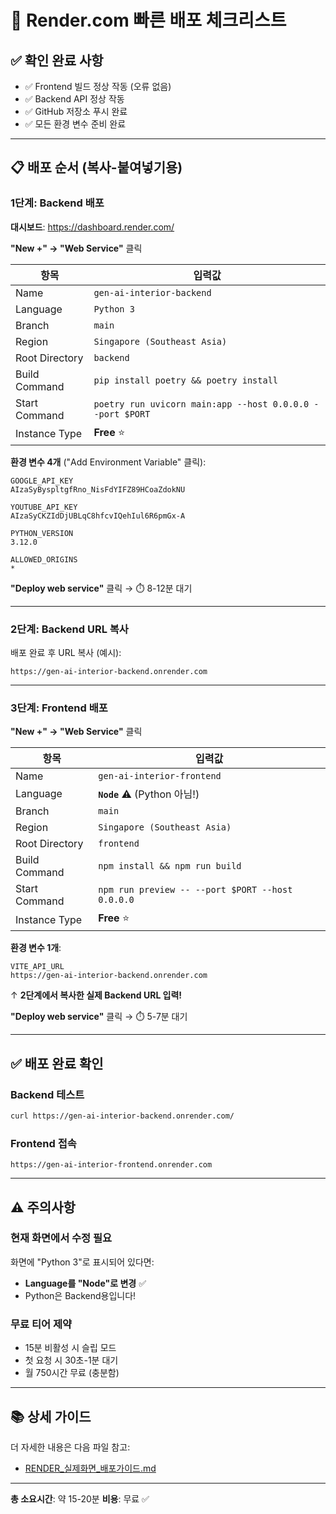 # 🚀 Render.com 빠른 배포 체크리스트

## ✅ 확인 완료 사항
- ✅ Frontend 빌드 정상 작동 (오류 없음)
- ✅ Backend API 정상 작동
- ✅ GitHub 저장소 푸시 완료
- ✅ 모든 환경 변수 준비 완료

---

## 📋 배포 순서 (복사-붙여넣기용)

### 1단계: Backend 배포

**대시보드**: https://dashboard.render.com/

**"New +" → "Web Service"** 클릭

| 항목 | 입력값 |
|------|--------|
| Name | `gen-ai-interior-backend` |
| Language | `Python 3` |
| Branch | `main` |
| Region | `Singapore (Southeast Asia)` |
| Root Directory | `backend` |
| Build Command | `pip install poetry && poetry install` |
| Start Command | `poetry run uvicorn main:app --host 0.0.0.0 --port $PORT` |
| Instance Type | **Free** ⭐ |

**환경 변수 4개** ("Add Environment Variable" 클릭):

```
GOOGLE_API_KEY
AIzaSyByspltgfRno_NisFdYIFZ89HCoaZdokNU

YOUTUBE_API_KEY
AIzaSyCKZIdDjUBLqC8hfcvIQehIul6R6pmGx-A

PYTHON_VERSION
3.12.0

ALLOWED_ORIGINS
*
```

**"Deploy web service"** 클릭 → ⏱️ 8-12분 대기

---

### 2단계: Backend URL 복사

배포 완료 후 URL 복사 (예시):
```
https://gen-ai-interior-backend.onrender.com
```

---

### 3단계: Frontend 배포

**"New +" → "Web Service"** 클릭

| 항목 | 입력값 |
|------|--------|
| Name | `gen-ai-interior-frontend` |
| Language | **`Node`** ⚠️ (Python 아님!) |
| Branch | `main` |
| Region | `Singapore (Southeast Asia)` |
| Root Directory | `frontend` |
| Build Command | `npm install && npm run build` |
| Start Command | `npm run preview -- --port $PORT --host 0.0.0.0` |
| Instance Type | **Free** ⭐ |

**환경 변수 1개**:

```
VITE_API_URL
https://gen-ai-interior-backend.onrender.com
```
↑ **2단계에서 복사한 실제 Backend URL 입력!**

**"Deploy web service"** 클릭 → ⏱️ 5-7분 대기

---

## ✅ 배포 완료 확인

### Backend 테스트
```bash
curl https://gen-ai-interior-backend.onrender.com/
```

### Frontend 접속
```
https://gen-ai-interior-frontend.onrender.com
```

---

## ⚠️ 주의사항

### 현재 화면에서 수정 필요
화면에 "Python 3"로 표시되어 있다면:
- **Language를 "Node"로 변경** ✅
- Python은 Backend용입니다!

### 무료 티어 제약
- 15분 비활성 시 슬립 모드
- 첫 요청 시 30초-1분 대기
- 월 750시간 무료 (충분함)

---

## 📚 상세 가이드

더 자세한 내용은 다음 파일 참고:
- [RENDER_실제화면_배포가이드.md](RENDER_실제화면_배포가이드.md)

---

**총 소요시간**: 약 15-20분
**비용**: 무료 ✅
